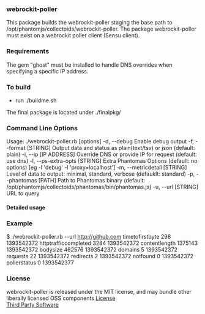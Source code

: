 ### webrockit-poller

This package builds the webrockit-poller staging the base path to /opt/phantomjs/collectoids/webrockit-poller.  The package webrockit-poller must exist on a webrockit poller client (Sensu client).

### Requirements

The gem "ghost" must be installed to handle DNS overrides when specifying a specific IP address.

### To build

   - run ./buildme.sh

The final package is located under ./finalpkg/

### Command Line Options

Usage: ./webrockit-poller.rb [options]
    -d, --debug                     Enable debug output
    -f, --format [STRING]           Output data and status as plain(text/tsv) or json (default: plain)
    -i, --ip [IP ADDRESS]           Override DNS or provide IP for request (default: use dns)
    -l, --ps-extra-opts [STRING]    Extra Phantomas Options (default: no options) [eg -l 'debug' -l 'proxy=localhost']
    -m, --metricdetail [STRING]     Level of data to output: minimal, standard, verbose  (defauklt: standard)
    -p, --phantomas [PATH]          Path to Phantomas binary (default: /opt/phantomjs/collectoids/phantomas/bin/phantomas.js)
    -u, --url [STRING]              URL to query

#### Detailed usage

    

### Example

$ ./webrockit-poller.rb --url http://github.com
timetofirstbyte         298     1393542372
httptrafficcompleted    3284    1393542372
contentlength           1375143 1393542372
bodysize                462576  1393542372
domains                 5       1393542372
requests                22      1393542372
redirects               2       1393542372
notfound                0       1393542372
pollerstatus            0       1393542377


### License
   webrockit-poller is released under the MIT license, and may bundle other liberally licensed OSS components [License](LICENSE.txt)  
   [Third Party Software](third-party.txt)
